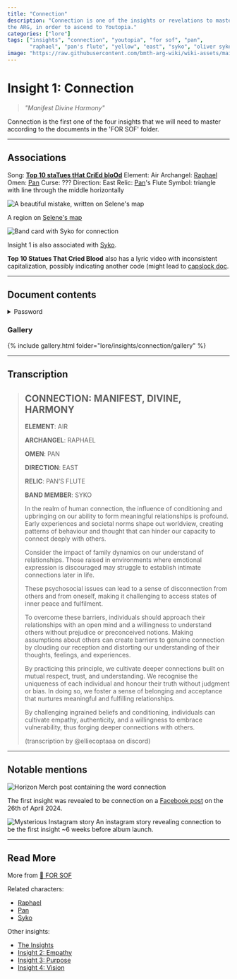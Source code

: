 ```yaml
---
title: "Connection"
description: "Connection is one of the insights or revelations to master in 
the ARG, in order to ascend to Youtopia."
categories: ["lore"]
tags: ["insights", "connection", "youtopia", "for sof", "pan", 
       "raphael", "pan's flute", "yellow", "east", "syko", "oliver sykes"]
image: "https://raw.githubusercontent.com/bmth-arg-wiki/wiki-assets/main/lore/insights/connection/gallery/connection1.png"
---
```


# Insight 1: Connection

> *"Manifest Divine Harmony"*

Connection is the first one of the four insights that we will need to master according 
to the documents in the 'FOR SOF' folder.

***

## Associations
 
Song: **[Top 10 staTues tHat CriEd bloOd](../music/song-top10)**
Element: Air
Archangel: [Raphael](../characters/raphael)
Omen: [Pan](../characters/pan)
Curse: ???
Direction: East
Relic: [Pan](../characters/pan)'s Flute
Symbol: triangle with line through the middle horizontally

![A beautiful mistake, written on Selene's map](https://raw.githubusercontent.com/bmth-arg-wiki/wiki-assets/main/lore/insights/connection/raphael-selenes-map.png)

A region on [Selene's map](../for-sof)

![Band card with Syko for connection](https://raw.githubusercontent.com/bmth-arg-wiki/wiki-assets/main/characters/band-cards.png)

Insight 1 is also associated with [Syko](../characters/syko).

**Top 10 Statues That Cried Blood** also has a lyric video with inconsistent capitalization, 
possibly indicating another code (might lead to [capslock doc](../for-sof/capslock_doc). 

***

## Document contents

<details class="password">
  <summary>Password</summary>

connection
</details>

### Gallery

{% include gallery.html folder="lore/insights/connection/gallery" %}

***

## Transcription

> ## CONNECTION: MANIFEST, DIVINE, HARMONY 
>
> **ELEMENT**: AIR
> 
> **ARCHANGEL**: RAPHAEL
> 
> **OMEN**: PAN
> 
> **DIRECTION**: EAST
> 
> **RELIC**: PAN’S FLUTE
> 
> **BAND MEMBER**: SYKO
> 
> In the realm of human connection, the influence of conditioning and upbringing on our ability to form meaningful relationships is profound. Early experiences and societal norms shape out worldview, creating patterns of behaviour and thought that can hinder our capacity to connect deeply with others.
>
> Consider the impact of family dynamics on our understand of relationships. Those raised in environments where emotional expression is discouraged may struggle to establish intimate connections later in life.
>
> These psychosocial issues can lead to a sense of disconnection from others and from oneself, making it challenging to access states of inner peace and fulfilment.
>
> To overcome these barriers, individuals should approach their relationships with an open mind and a willingness to understand others without prejudice or preconceived notions. Making assumptions about others can create barriers to genuine connection by clouding our reception and distorting our understanding of their thoughts, feelings, and experiences. 
>
> By practicing this principle, we cultivate deeper connections built on mutual respect, trust, and understanding. We recognise the uniqueness of each individual and honour their truth without judgment or bias. In doing so, we foster a sense of belonging and acceptance that nurtures meaningful and fulfilling relationships. 
>
> By challenging ingrained beliefs and conditioning, individuals can cultivate empathy, authenticity, and a willingness to embrace vulnerability, thus forging deeper connections with others.
>
> (transcription by @elliecoptaaa on discord)

***

## Notable mentions

![Horizon Merch post containing the word connection](https://raw.githubusercontent.com/bmth-arg-wiki/wiki-assets/main/lore/insights/connection/horizon-merch-connection1.png)

The first insight was revealed to be connection on a 
[Facebook post](https://www.facebook.com/photo/?fbid=979801893503451&set=pb.100044209477369.-2207520000)
on the 26th of April 2024.

![Mysterious Instagram story](https://raw.githubusercontent.com/bmth-arg-wiki/wiki-assets/main/lore/insights/connection/insight1-connection-story.png)
An instagram story revealing connection to be the first insight ~6 weeks before album launch.

***

## Read More

More from [📁 FOR SOF](../for-sof)

Related characters:

- [Raphael](../characters/raphael)
- [Pan](../characters/pan)
- [Syko](../characters/syko)

Other insights:

- [The Insights](./insights)
- [Insight 2: Empathy](insight2-empathy)
- [Insight 3: Purpose](insight3-purpose)
- [Insight 4: Vision](insight4-vision)
